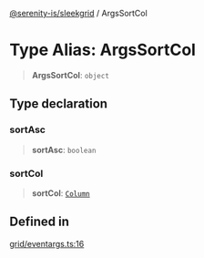 [@serenity-is/sleekgrid](../README.md) / ArgsSortCol

# Type Alias: ArgsSortCol

> **ArgsSortCol**: `object`

## Type declaration

### sortAsc

> **sortAsc**: `boolean`

### sortCol

> **sortCol**: [`Column`](../interfaces/Column.md)

## Defined in

[grid/eventargs.ts:16](https://github.com/serenity-is/sleekgrid/blob/master/src/grid/eventargs.ts#L16)
